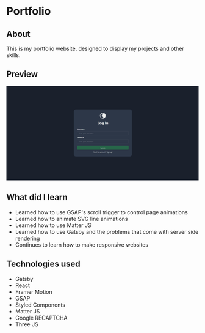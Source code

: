 # Portfolio

## About
This is my portfolio website, designed to display my projects and other skills.

## Preview

![me](https://github.com/jyywong/ims_frontend/blob/main/public/GithubGifs/IMS_Explore.gif)


## What did I learn
- Learned how to use GSAP's scroll trigger to control page animations
- Learned how to animate SVG line animations
- Learned how to use Matter JS
- Learned how to use Gatsby and the problems that come with server side rendering
- Continues to learn how to make responsive websites

## Technologies used
- Gatsby
- React
- Framer Motion
- GSAP
- Styled Components
- Matter JS
- Google RECAPTCHA
- Three JS